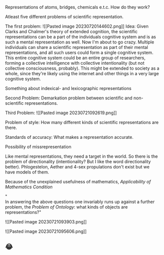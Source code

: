 Representations of atoms, bridges, chemicals e.t.c. How do they work?

Atleast five different problems of scientific representation.

The first problem:
![[Pasted image 20230720144602.png]]
Idea: Given Clarks and Chalmer's theory of extended cognition, the scientific representations can be a part of the individuals cognitive system and is as such a mental representation as well. Now I'm about to go crazy. Multiple individuals can share a scientific representation as part of their mental representations, and all such users could form a single cognitive system. This entire cognitive system could be an entire group of researchers, forming a collective intelligence with collective intentionality (but not collective consciousness, probably). This might be extended to society as a whole, since they're likely using the internet and other things in a very large cognitive system. 

Something about indexical- and lexicographic representations

Second Problem: Demarkation problem between scientific and non-scientific representations.

Third Problem:
![[Pasted image 20230721092619.png]]

Problem of style: How many different kinds of scientific representations are there.

Standards of accuracy: What makes a representation accurate.

Possibility of missrepresentation

Like mental representations, they need a target in the world. So there is the problem of directionality (intentionality? But I like the word directionality better). Phlogestelon, Aether and 4-sex propulations don't exist but we have models of them. 

Because of the unexplained usefulness of mathematics, _Applicability of Mathematics Condition_

"  
In answering the above questions one invariably runs up against a further problem, the _Problem of Ontology_: what kinds of objects are representations?"


![[Pasted image 20230721093903.png]]


![[Pasted image 20230721095606.png]]
## 😂


